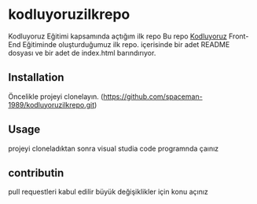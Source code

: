 # kodluyoruzilkrepo
Kodluyoruz Eğitimi kapsamında açtığım ilk repo
Bu repo [Kodluyoruz](kodluyoruz.org) Front-End Eğitiminde oluşturduğumuz ilk repo. içerisinde bir adet README dosyası ve bir adet de index.html barındırıyor.

## Installation

Öncelikle projeyi clonelayın. (https://github.com/spaceman-1989/kodluyoruzilkrepo.git)

## Usage

projeyi cloneladıktan sonra visual studia code programnda çaınız

## contributin 
pull requestleri kabul edilir büyük değişiklikler için konu açınız